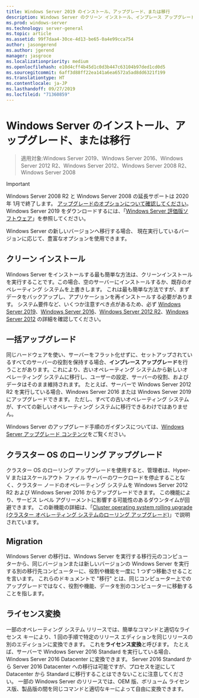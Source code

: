 ```yaml
---
title: Windows Server 2019 のインストール、アップグレード、または移行
description: Windows Server のクリーン インストール、インプレース アップグレード、または移行を行う方法
ms.prod: windows-server
ms.technology: server-general
ms.topic: article
ms.assetid: 99f7daa4-30ce-4d13-be65-0a4e99cca754
author: jasongerend
ms.author: jgerend
manager: jasgroce
ms.localizationpriority: medium
ms.openlocfilehash: e10d4cff4b45d1c0d3b447c63104b97ded1cd0d5
ms.sourcegitcommit: 6aff3d88ff22ea141a6ea6572a5ad8dd6321f199
ms.translationtype: HT
ms.contentlocale: ja-JP
ms.lasthandoff: 09/27/2019
ms.locfileid: "71360859"
---
```

# <a name="install-upgrade-or-migrate-to-windows-server"></a>Windows Server のインストール、アップグレード、または移行

> 適用対象:Windows Server 2019、Windows Server 2016、Windows Server 2012 R2、Windows Server 2012、Windows Server 2008 R2、Windows Server 2008

> [!IMPORTANT]
> Windows Server 2008 R2 と Windows Server 2008 の延長サポートは 2020 年 1月で終了します。 [アップグレードのオプションについて確認してください](http://aka.ms/upgradecenter)。 Windows Server 2019 をダウンロードするには、「[Windows Server 評価版ソフトウェア](https://www.microsoft.com/evalcenter/evaluate-windows-server-2019)」を参照してください。

Windows Server の新しいバージョンへ移行する場合、 現在実行しているバージョンに応じて、豊富なオプションを使用できます。

## <a name="clean-install"></a>クリーン インストール

Windows Server をインストールする最も簡単な方法は、クリーンインストールを実行することです。この場合、空のサーバーにインストールするか、既存のオペレーティング システムを上書きします。 これは最も簡単な方法ですが、まずデータをバックアップし、アプリケーションを再インストールする必要があります。 システム要件など、いくつか注意すべき点があるため、必ず [Windows Server 2019](https://go.microsoft.com/fwlink/?linkid=2006124)、[Windows Server 2016](https://go.microsoft.com/fwlink/?LinkID=825558)、[Windows Server 2012 R2](https://technet.microsoft.com/library/dn303418)、[Windows Server 2012](https://technet.microsoft.com/library/jj134246.aspx) の詳細を確認してください。

## <a name="in-place-upgrade"></a>一括アップグレード

同じハードウェアを使い、サーバーをフラット化せずに、セットアップされているすべてのサーバーの役割を保持する場合、**インプレース アップグレード**を行うことがあります。これにより、古いオペレーティング システムから新しいオペレーティング システムに移行し、ユーザーの設定、サーバーの役割、およびデータはそのまま維持されます。 たとえば、サーバーで Windows Server 2012 R2 を実行している場合、Windows Server 2016 または Windows Server 2019 にアップグレードできます。 ただし、すべての古いオペレーティング システムが、すべての新しいオペレーティング システムに移行できるわけではありません。 

Windows Server のアップグレード手順のガイダンスについては、[Windows Server アップグレード コンテンツ](../upgrade/upgrade-overview.md)をご覧ください。

## <a name="cluster-os-rolling-upgrade"></a>クラスター OS のローリング アップグレード

クラスター OS のローリング アップグレードを使用すると、管理者は、Hyper-V またはスケールアウト ファイル サーバーのワークロードを停止することなく、クラスター ノードのオペレーティング システムを Windows Server 2012 R2 および Windows Server 2016 からアップグレードできます。 この機能により、サービス レベル アグリーメントに影響する可能性のあるダウンタイムが回避できます。 この新機能の詳細は、「[Cluster operating system rolling upgrade (クラスター オペレーティング システムのローリング アップグレード)](https://technet.microsoft.com/windows-server-docs/failover-clustering/cluster-operating-system-rolling-upgrade)」で説明されています。

## <a name="migration"></a>Migration

Windows Server の移行は、Windows Server を実行する移行元のコンピューターから、同じバージョンまたは新しいバージョンの Windows Server を実行する別の移行先コンピューターに、役割や機能を一度に 1 つずつ移動させることを言います。 これらのドキュメントで "移行" とは、同じコンピューター上でのアップグレードではなく、役割や機能、データを別のコンピューターに移動することを指します。 

## <a name="license-conversion"></a>ライセンス変換

一部のオペレーティング システム リリースでは、簡単なコマンドと適切なライセンス キーにより、1 回の手順で特定のリリース エディションを同じリリースの別のエディションに変換できます。 これを**ライセンス変換**と呼びます。 たとえば、サーバーで Windows Server 2016 Standard を実行している場合、Windows Server 2016 Datacenter に変換できます。 Server 2016 Standard から Server 2016 Datacenter への移行は可能ですが、プロセスを逆にして Datacenter から Standard に移行することはできないことに注意してください。 一部の Windows Server のリリースでは、OEM 版、ボリューム ライセンス版、製品版の間を同じコマンドと適切なキーによって自由に変換できます。